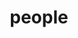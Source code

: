 ---
layout: profiles
permalink: /people/
title: people
description: members of the lab or group
nav: true
nav_order: 6

profiles:
  # if you want to include more than one profile, just replicate the following block
  # and create one content file for each profile inside _pages/
  - align: right
    image: meAndWife.jpg
    content: about.md
    image_circular: false # crops the image to make it circular
    more_info: >
      <p>My most beautiful </p>
      <p>clevest</p>
      <p>wife, Ning</p>
---